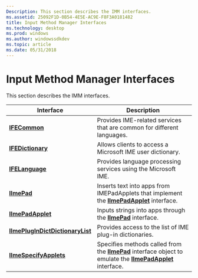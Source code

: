 ```yaml
---
Description: This section describes the IMM interfaces.
ms.assetid: 25092F1D-0B54-4E5E-AC9E-F8F3A0181482
title: Input Method Manager Interfaces
ms.technology: desktop
ms.prod: windows
ms.author: windowssdkdev
ms.topic: article
ms.date: 05/31/2018
---
```


# Input Method Manager Interfaces

This section describes the IMM interfaces.



| Interface                                                            | Description                                                                                                                                    |
|----------------------------------------------------------------------|------------------------------------------------------------------------------------------------------------------------------------------------|
| [**IFECommon**](/windows/desktop/api/Msime/nn-msime-ifecommon)                                       | Provides IME-related services that are common for different languages.                                                                         |
| [**IFEDictionary**](/windows/desktop/api/Msime/nn-msime-ifedictionary)                               | Allows clients to access a Microsoft IME user dictionary.                                                                                      |
| [**IFELanguage**](/windows/desktop/api/Msime/nn-msime-ifelanguage)                                   | Provides language processing services using the Microsoft IME.                                                                                 |
| [**IImePad**](/windows/desktop/api/Imepad/nn-imepad-iimepad)                                           | Inserts text into apps from IMEPadApplets that implement the [**IImePadApplet**](/windows/desktop/api/Imepad/nn-imepad-iimepadapplet) interface.                                 |
| [**IImePadApplet**](/windows/desktop/api/Imepad/nn-imepad-iimepadapplet)                               | Inputs strings into apps through the [**IImePad**](/windows/desktop/api/Imepad/nn-imepad-iimepad) interface.                                                                     |
| [**IImePlugInDictDictionaryList**](/windows/desktop/api/Msimeapi/nn-msimeapi-iimeplugindictdictionarylist) | Provides access to the list of IME plug-in dictionaries.                                                                                       |
| [**IImeSpecifyApplets**](/windows/desktop/api/Imepad/nn-imepad-iimespecifyapplets)                     | Specifies methods called from the [**IImePad**](/windows/desktop/api/Imepad/nn-imepad-iimepad) interface object to emulate the [**IImePadApplet**](/windows/desktop/api/Imepad/nn-imepad-iimepadapplet) interface. |



 

 

 



